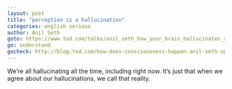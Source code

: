 ```yaml
---
layout: post
title: "perception is a hallucination"
categories: english serious
author: Anil Seth
goto: https://www.ted.com/talks/anil_seth_how_your_brain_hallucinates_your_conscious_reality?ref=speak.junglestar.org
go: understand
gocheck: http://blog.ted.com/how-does-consciousness-happen-anil-seth-speaks-at-ted2017/?ref=speak.junglestar.org
---
```

We’re all hallucinating all the time, including right now. It’s just that when we agree about our hallucinations, we call that reality.
